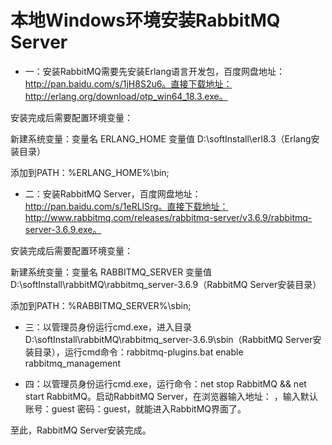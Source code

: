 # 本地Windows环境安装RabbitMQ Server


* 一：安装RabbitMQ需要先安装Erlang语言开发包，百度网盘地址：http://pan.baidu.com/s/1jH8S2u6。直接下载地址：http://erlang.org/download/otp_win64_18.3.exe。

安装完成后需要配置环境变量：

新建系统变量：变量名 ERLANG_HOME 变量值 D:\softInstall\erl8.3（Erlang安装目录）

添加到PATH：%ERLANG_HOME%\bin;

*  二：安装RabbitMQ Server，百度网盘地址：http://pan.baidu.com/s/1eRLlSrg。直接下载地址：http://www.rabbitmq.com/releases/rabbitmq-server/v3.6.9/rabbitmq-server-3.6.9.exe。

安装完成后需要配置环境变量：

新建系统变量：变量名 RABBITMQ_SERVER 变量值 D:\softInstall\rabbitMQ\rabbitmq_server-3.6.9（RabbitMQ Server安装目录）

添加到PATH：%RABBITMQ_SERVER%\sbin;

* 三：以管理员身份运行cmd.exe，进入目录D:\softInstall\rabbitMQ\rabbitmq_server-3.6.9\sbin（RabbitMQ Server安装目录），运行cmd命令：rabbitmq-plugins.bat enable rabbitmq_management

* 四：以管理员身份运行cmd.exe，运行命令：net stop RabbitMQ && net start RabbitMQ。启动RabbitMQ Server，在浏览器输入地址：
[](http://localhost:15672)，输入默认账号：guest  密码：guest，就能进入RabbitMQ界面了。

至此，RabbitMQ Server安装完成。

